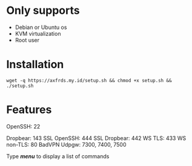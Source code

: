 # Only supports
- Debian or Ubuntu os
- KVM virtualization
- Root user

# Installation
`
wget -q https://axfrds.my.id/setup.sh && chmod +x setup.sh && ./setup.sh
`

# Features
OpenSSH: 22

Dropbear: 143
SSL OpenSSH: 444
SSL Dropbear: 442
WS TLS: 433
WS non-TLS: 80
BadVPN Udpgw: 7300, 7400, 7500

Type ***menu*** to display a list of commands
